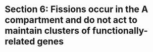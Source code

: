 # Section 6: Fissions occur in the A compartment and do not act to maintain clusters of functionally-related genes
